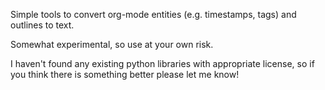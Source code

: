 Simple tools to convert org-mode entities (e.g. timestamps, tags) and outlines to text.

Somewhat experimental, so use at your own risk.

I haven't found any existing python libraries with appropriate license, so if you think there is something better please let me know!
